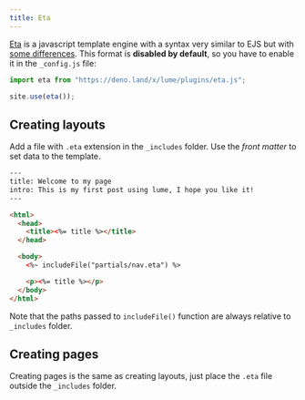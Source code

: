 ```yaml
---
title: Eta
---
```


[Eta](https://eta.js.org/) is a javascript template engine with a syntax very similar to EJS but with [some differences](https://eta.js.org/docs/about/eta-vs-ejs). This format is **disabled by default**, so you have to enable it in the `_config.js` file:

```js
import eta from "https://deno.land/x/lume/plugins/eta.js";

site.use(eta());
```

## Creating layouts

Add a file with `.eta` extension in the `_includes` folder. Use the *front matter* to set data to the template.

```html
---
title: Welcome to my page
intro: This is my first post using lume, I hope you like it!
---

<html>
  <head>
    <title><%= title %></title>
  </head>

  <body>
    <%~ includeFile("partials/nav.eta") %>

    <p><%= title %></p>
  </body>
</html>
```

Note that the paths passed to `includeFile()` function are always relative to `_includes` folder.

## Creating pages

Creating pages is the same as creating layouts, just place the `.eta` file outside the `_includes` folder.
